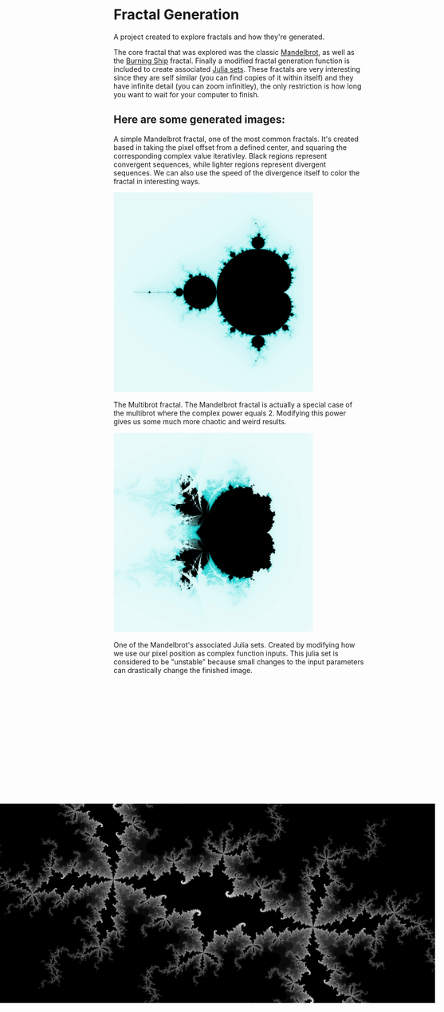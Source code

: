 # Fractal Generation
 A project created to explore fractals and how they're generated. 
 
 The core fractal that was explored was the classic [Mandelbrot](https://en.wikipedia.org/wiki/Mandelbrot_set), as well as the [Burning Ship](https://en.wikipedia.org/wiki/Burning_Ship_fractal) fractal. Finally a modified fractal generation function is included to create associated [Julia sets](https://en.wikipedia.org/wiki/Julia_set). These fractals are very interesting since they are self similar (you can find copies of it within itself) and they have infinite detail (you can zoom infinitley), the only restriction is how long you want to wait for your computer to finish.
 

## Here are some generated images:

A simple Mandelbrot fractal, one of the most common fractals. It's created based in taking the pixel offset from a defined center, and squaring the corresponding complex value iterativley. Black regions represent convergent sequences, while lighter regions represent divergent sequences. We can also use the speed of the divergence itself to color the fractal in interesting ways.

<img src="/pics/mandlebrot.png" width="400">

The Multibrot fractal. The Mandelbrot fractal is actually a special case of the multibrot where the complex power equals 2. Modifying this power gives us some much more chaotic and weird results.

<img src="/pics/multibrot.png" width="400">

One of the Mandelbrot's associated Julia sets. Created by modifying how we use our pixel position as complex function inputs. This julia set is considered to be "unstable" because small changes to the input parameters can drastically change the finished image.

<img src="/pics/JuliaSet_processed.png" width="400" style="transform:rotate(90deg)">


